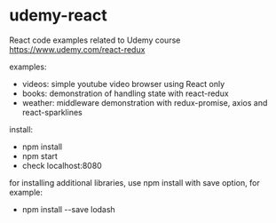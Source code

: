 # udemy-react
React code examples related to Udemy course https://www.udemy.com/react-redux

examples:

- videos: simple youtube video browser using React only
- books: demonstration of handling state with react-redux
- weather: middleware demonstration with redux-promise, axios and react-sparklines

install:

- npm install
- npm start
- check localhost:8080

for installing additional libraries, use npm install with save option, for example:

- npm install --save lodash
